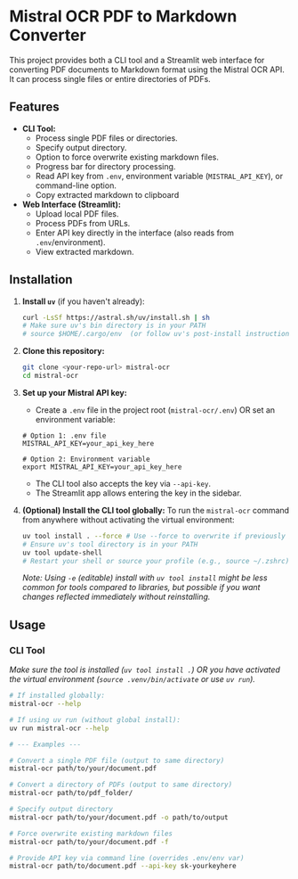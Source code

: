 # Mistral OCR PDF to Markdown Converter

This project provides both a CLI tool and a Streamlit web interface for converting PDF documents to Markdown format using the Mistral OCR API. It can process single files or entire directories of PDFs.

## Features

- **CLI Tool:**
    - Process single PDF files or directories.
    - Specify output directory.
    - Option to force overwrite existing markdown files.
    - Progress bar for directory processing.
    - Read API key from `.env`, environment variable (`MISTRAL_API_KEY`), or command-line option.
    - Copy extracted markdown to clipboard
- **Web Interface (Streamlit):**
    - Upload local PDF files.
    - Process PDFs from URLs.
    - Enter API key directly in the interface (also reads from `.env`/environment).
    - View extracted markdown.

## Installation

1.  **Install `uv`** (if you haven't already):
    ```bash
    curl -LsSf https://astral.sh/uv/install.sh | sh
    # Make sure uv's bin directory is in your PATH
    # source $HOME/.cargo/env  (or follow uv's post-install instructions)
    ```

2.  **Clone this repository:**
    ```bash
    git clone <your-repo-url> mistral-ocr
    cd mistral-ocr
    ```

3.  **Set up your Mistral API key:**
    *   Create a `.env` file in the project root (`mistral-ocr/.env`) OR set an environment variable:
      ```
      # Option 1: .env file
      MISTRAL_API_KEY=your_api_key_here

      # Option 2: Environment variable
      export MISTRAL_API_KEY=your_api_key_here
      ```
    *   The CLI tool also accepts the key via `--api-key`.
    *   The Streamlit app allows entering the key in the sidebar.

4.  **(Optional) Install the CLI tool globally:**
    To run the `mistral-ocr` command from anywhere without activating the virtual environment:
    ```bash
    uv tool install . --force # Use --force to overwrite if previously installed
    # Ensure uv's tool directory is in your PATH
    uv tool update-shell
    # Restart your shell or source your profile (e.g., source ~/.zshrc)
    ```
    *Note: Using `-e` (editable) install with `uv tool install` might be less common for tools compared to libraries, but possible if you want changes reflected immediately without reinstalling.*

## Usage

### CLI Tool

*Make sure the tool is installed (`uv tool install .`) OR you have activated the virtual environment (`source .venv/bin/activate` or use `uv run`).*

```bash
# If installed globally:
mistral-ocr --help

# If using uv run (without global install):
uv run mistral-ocr --help

# --- Examples ---

# Convert a single PDF file (output to same directory)
mistral-ocr path/to/your/document.pdf

# Convert a directory of PDFs (output to same directory)
mistral-ocr path/to/pdf_folder/

# Specify output directory
mistral-ocr path/to/your/document.pdf -o path/to/output

# Force overwrite existing markdown files
mistral-ocr path/to/your/document.pdf -f

# Provide API key via command line (overrides .env/env var)
mistral-ocr path/to/document.pdf --api-key sk-yourkeyhere
